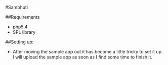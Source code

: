 #Sambhuti

##Requirements
* php5.4
* SPL library

##Setting up: 
* After moving the sample app out it has become a little tricky to set it up.
I will upload the sample app as soon as I find some time to finish it.



